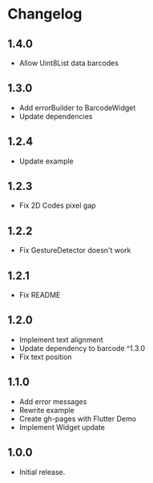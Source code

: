 # Changelog

## 1.4.0

- Allow Uint8List data barcodes

## 1.3.0

- Add errorBuilder to BarcodeWidget
- Update dependencies

## 1.2.4

- Update example

## 1.2.3

- Fix 2D Codes pixel gap

## 1.2.2

- Fix GestureDetector doesn't work

## 1.2.1

- Fix README

## 1.2.0

- Implement text alignment
- Update dependency to barcode ^1.3.0
- Fix text position

## 1.1.0

- Add error messages
- Rewrite example
- Create gh-pages with Flutter Demo
- Implement Widget update

## 1.0.0

- Initial release.
